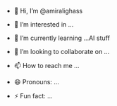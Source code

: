 - 👋 Hi, I’m @amiralighass
- 👀 I’m interested in ...
- 🌱 I’m currently learning ...AI stuff 

- 💞️ I’m looking to collaborate on ...
- 📫 How to reach me ...
- 😄 Pronouns: ...
- ⚡ Fun fact: ...

<!---
amiralighass/amiralighass is a ✨ special ✨ repository because its `README.md` (this file) appears on your GitHub profile.
You can click the Preview link to take a look at your changes.
--->
